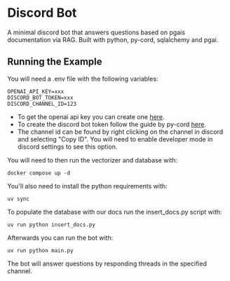 # Discord Bot

A minimal discord bot that answers questions based on pgais documentation via RAG.
Built with python, py-cord, sqlalchemy and pgai.

## Running the Example

You will need a .env file with the following variables:

```shell
OPENAI_API_KEY=xxx
DISCORD_BOT_TOKEN=xxx
DISCORD_CHANNEL_ID=123
```

- To get the openai api key you can create one [here](https://platform.openai.com/api-keys).
- To create the discord bot token follow the guide by py-cord [here](https://docs.pycord.dev/en/stable/discord.html#discord-intro).
- The channel id can be found by right clicking on the channel in discord and selecting "Copy ID". You will need to enable developer mode in discord settings to see this option.

You will need to then run the vectorizer and database with:
```
docker compose up -d
```
You'll also need to install the python requirements with:
```shell
uv sync
```

To populate the database with our docs run the insert_docs.py script with:
```shell
uv run python insert_docs.py
```

Afterwards you can run the bot with:

```shell
uv run python main.py
```

The bot will answer questions by responding threads in the specified channel.